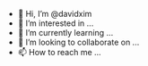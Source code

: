- 👋 Hi, I’m @davidxim
- 👀 I’m interested in ...
- 🌱 I’m currently learning ...
- 💞️ I’m looking to collaborate on ...
- 📫 How to reach me ...

<!---
davidxim/davidxim is a ✨ special ✨ repository because its `README.md` (this file) appears on your GitHub profile.
You can click the Preview link to take a look at your changes.
--->
